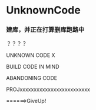 # UnknownCode

### 建库，并正在打算删库跑路中

？？？？

UNKNOWN CODE X

BUILD CODE IN MIND

ABANDONING CODE

PROJxxxxxxxxxxxxxxxxxxxxxxxxx

======>GiveUp!